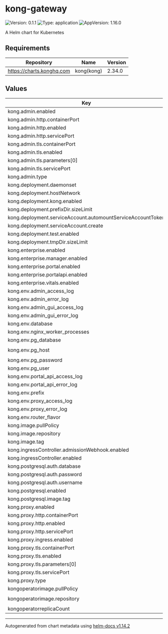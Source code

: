# kong-gateway

![Version: 0.1.1](https://img.shields.io/badge/Version-0.1.1-informational?style=flat-square) ![Type: application](https://img.shields.io/badge/Type-application-informational?style=flat-square) ![AppVersion: 1.16.0](https://img.shields.io/badge/AppVersion-1.16.0-informational?style=flat-square)

A Helm chart for Kubernetes

## Requirements

| Repository | Name | Version |
|------------|------|---------|
| https://charts.konghq.com | kong(kong) | 2.34.0 |

## Values

| Key | Type | Default | Description |
|-----|------|---------|-------------|
| kong.admin.enabled | bool | `true` |  |
| kong.admin.http.containerPort | int | `8001` |  |
| kong.admin.http.enabled | bool | `true` |  |
| kong.admin.http.servicePort | int | `8001` |  |
| kong.admin.tls.containerPort | int | `8444` |  |
| kong.admin.tls.enabled | bool | `true` |  |
| kong.admin.tls.parameters[0] | string | `"http2"` |  |
| kong.admin.tls.servicePort | int | `8444` |  |
| kong.admin.type | string | `"LoadBalancer"` |  |
| kong.deployment.daemonset | bool | `false` |  |
| kong.deployment.hostNetwork | bool | `false` |  |
| kong.deployment.kong.enabled | bool | `true` |  |
| kong.deployment.prefixDir.sizeLimit | string | `"256Mi"` |  |
| kong.deployment.serviceAccount.automountServiceAccountToken | bool | `false` |  |
| kong.deployment.serviceAccount.create | bool | `true` |  |
| kong.deployment.test.enabled | bool | `false` |  |
| kong.deployment.tmpDir.sizeLimit | string | `"1Gi"` |  |
| kong.enterprise.enabled | bool | `true` |  |
| kong.enterprise.manager.enabled | bool | `false` |  |
| kong.enterprise.portal.enabled | bool | `true` |  |
| kong.enterprise.portalapi.enabled | bool | `true` |  |
| kong.enterprise.vitals.enabled | bool | `true` |  |
| kong.env.admin_access_log | string | `"/dev/stdout"` |  |
| kong.env.admin_error_log | string | `"/dev/stderr"` |  |
| kong.env.admin_gui_access_log | string | `"/dev/stdout"` |  |
| kong.env.admin_gui_error_log | string | `"/dev/stderr"` |  |
| kong.env.database | string | `"postgres"` |  |
| kong.env.nginx_worker_processes | string | `"2"` |  |
| kong.env.pg_database | string | `"kong"` |  |
| kong.env.pg_host | string | `"kong-postgresql.kong.svc.cluster.local"` |  |
| kong.env.pg_password | string | `"kong"` |  |
| kong.env.pg_user | string | `"kong"` |  |
| kong.env.portal_api_access_log | string | `"/dev/stdout"` |  |
| kong.env.portal_api_error_log | string | `"/dev/stderr"` |  |
| kong.env.prefix | string | `"/kong_prefix/"` |  |
| kong.env.proxy_access_log | string | `"/dev/stdout"` |  |
| kong.env.proxy_error_log | string | `"/dev/stderr"` |  |
| kong.env.router_flavor | string | `"traditional"` |  |
| kong.image.pullPolicy | string | `"IfNotPresent"` |  |
| kong.image.repository | string | `"kong"` |  |
| kong.image.tag | string | `"3.5"` |  |
| kong.ingressController.admissionWebhook.enabled | bool | `true` |  |
| kong.ingressController.enabled | bool | `true` |  |
| kong.postgresql.auth.database | string | `"kong"` |  |
| kong.postgresql.auth.password | string | `"kong"` |  |
| kong.postgresql.auth.username | string | `"kong"` |  |
| kong.postgresql.enabled | bool | `true` |  |
| kong.postgresql.image.tag | string | `"13.11.0-debian-11-r20"` |  |
| kong.proxy.enabled | bool | `true` |  |
| kong.proxy.http.containerPort | int | `8000` |  |
| kong.proxy.http.enabled | bool | `true` |  |
| kong.proxy.http.servicePort | int | `80` |  |
| kong.proxy.ingress.enabled | bool | `true` |  |
| kong.proxy.tls.containerPort | int | `8443` |  |
| kong.proxy.tls.enabled | bool | `true` |  |
| kong.proxy.tls.parameters[0] | string | `"http2"` |  |
| kong.proxy.tls.servicePort | int | `443` |  |
| kong.proxy.type | string | `"LoadBalancer"` |  |
| kongoperatorimage.pullPolicy | string | `"IfNotPresent"` |  |
| kongoperatorimage.repository | string | `"ravijangra92/api-operator-kong:1.3"` |  |
| kongoperatorreplicaCount | int | `1` |  |

----------------------------------------------
Autogenerated from chart metadata using [helm-docs v1.14.2](https://github.com/norwoodj/helm-docs/releases/v1.14.2)
